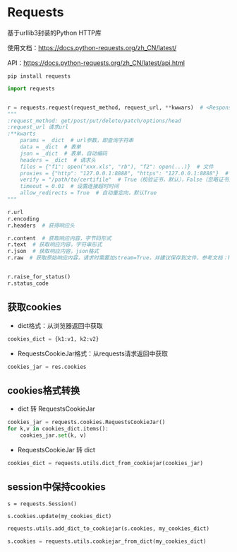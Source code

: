 # Requests

基于urllib3封装的Python HTTP库

使用文档：<https://docs.python-requests.org/zh_CN/latest/>

API：<https://docs.python-requests.org/zh_CN/latest/api.html>

`pip install requests`

```python
import requests


r = requests.request(request_method, request_url, **kwwars)  # <Response [200]>
"""
:request_method: get/post/put/delete/patch/options/head
:request_url 请求url
:**kwarts
    params = _dict  # url参数，即查询字符串
    data = _dict  # 表单
    json = _dict  # 表单，自动编码
    headers = _dict  # 请求头
    files = {"f1": open("xxx.xls", "rb"), "f2": open(...)}  # 文件
    proxies = {"http": "127.0.0.1:8888", "https": "127.0.0.1:8888"}  # 设置代理
    verify = "/path/to/certifile"  # True（校验证书，默认），False（忽略证书），字符串（从本地传入证书）
    timeout = 0.01  # 设置连接超时时间
    allow_redirects = True  # 自动重定向，默认True
"""

r.url
r.encoding
r.headers  # 获得响应头

r.content  # 获取响应内容，字节码形式
r.text  # 获取响应内容，字符串形式
r.json  # 获取响应内容，json格式
r.raw  # 获取原始响应内容，请求时需要加stream=True，并建议保存到文件，参考文档：https://docs.python-requests.org/zh_CN/latest/user/quickstart.html#id5


r.raise_for_status()
r.status_code
```

## 获取cookies

- dict格式：从浏览器返回中获取

```python
cookies_dict = {k1:v1, k2:v2}
```

- RequestsCookieJar格式：从requests请求返回中获取

```python
cookies_jar = res.cookies
```

## cookies格式转换

- dict 转 RequestsCookieJar

```python
cookies_jar = requests.cookies.RequestsCookieJar()
for k,v in cookies_dict.items():
    cookies_jar.set(k, v)
```

- RequestsCookieJar 转 dict

```python
cookies_dict = requests.utils.dict_from_cookiejar(cookies_jar)
```

## session中保持cookies

`s = requests.Session()`

```python
s.cookies.update(my_cookies_dict)
```

```python
requests.utils.add_dict_to_cookiejar(s.cookies, my_cookies_dict)
```

```python
s.cookies = requests.utils.cookiejar_from_dict(my_cookies_dict)
```
